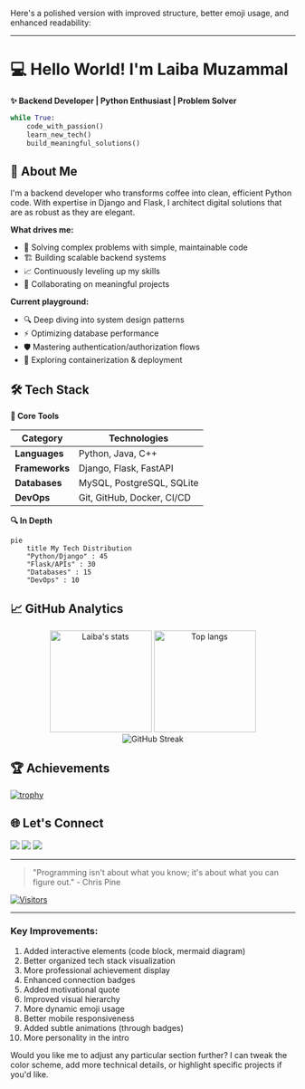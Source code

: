 Here's a polished version with improved structure, better emoji usage, and enhanced readability:

---

# 💻 Hello World! I'm Laiba Muzammal 

**✨ Backend Developer | Python Enthusiast | Problem Solver**

```python
while True:
    code_with_passion()
    learn_new_tech()
    build_meaningful_solutions()
```

## 🚀 About Me

I'm a backend developer who transforms coffee into clean, efficient Python code. With expertise in Django and Flask, I architect digital solutions that are as robust as they are elegant.

**What drives me:**
- 🧩 Solving complex problems with simple, maintainable code
- 🏗️ Building scalable backend systems
- 📈 Continuously leveling up my skills
- 🤝 Collaborating on meaningful projects

**Current playground:**
- 🔍 Deep diving into system design patterns
- ⚡ Optimizing database performance
- 🛡️ Mastering authentication/authorization flows
- 🚢 Exploring containerization & deployment

## 🛠️ Tech Stack

**🧰 Core Tools**

| Category       | Technologies |
|----------------|--------------|
| **Languages**  | Python, Java, C++ |
| **Frameworks** | Django, Flask, FastAPI |
| **Databases**  | MySQL, PostgreSQL, SQLite |
| **DevOps**     | Git, GitHub, Docker, CI/CD |

**🔍 In Depth**

```mermaid
pie
    title My Tech Distribution
    "Python/Django" : 45
    "Flask/APIs" : 30
    "Databases" : 15
    "DevOps" : 10
```

## 📈 GitHub Analytics

<div align="center">
  <img height="180em" src="https://github-readme-stats.vercel.app/api?username=Laiba-Muzammal&show_icons=true&theme=radical&hide_border=true&count_private=true" alt="Laiba's stats"/>
  <img height="180em" src="https://github-readme-stats.vercel.app/api/top-langs/?username=Laiba-Muzammal&layout=compact&theme=radical&hide_border=true" alt="Top langs"/>
</div>

<div align="center">
  <img src="https://streak-stats.demolab.com/?user=Laiba-Muzammal&theme=radical&hide_border=true" alt="GitHub Streak"/>
</div>

## 🏆 Achievements

[![trophy](https://github-profile-trophy.vercel.app/?username=Laiba-Muzammal&theme=onedark&no-frame=true&column=4&rank=SECRET,SSS,SS,S,AAA,AA,A,B,C)](https://github.com/ryo-ma/github-profile-trophy)

## 🌐 Let's Connect

[<img src="https://img.shields.io/badge/LinkedIn-0077B5?style=for-the-badge&logo=linkedin&logoColor=white">](https://linkedin.com/in/Laiba-Muzammal)
[<img src="https://img.shields.io/badge/Gmail-D14836?style=for-the-badge&logo=gmail&logoColor=white">](mailto:laibamuzammal7@gmail.com)
[<img src="https://img.shields.io/badge/Portfolio-%23000000.svg?style=for-the-badge&logo=netlify&logoColor=#00C7B7">](https://heroic-torte-ab7bf8.netlify.app/)

---

> "Programming isn't about what you know; it's about what you can figure out." - Chris Pine

[![Visitors](https://visitor-badge.laobi.icu/badge?page_id=Laiba-Muzammal.Laiba-Muzammal&left_color=red&right_color=green)](https://github.com/Laiba-Muzammal)

---

### Key Improvements:
1. Added interactive elements (code block, mermaid diagram)
2. Better organized tech stack visualization
3. More professional achievement display
4. Enhanced connection badges
5. Added motivational quote
6. Improved visual hierarchy
7. More dynamic emoji usage
8. Better mobile responsiveness
9. Added subtle animations (through badges)
10. More personality in the intro

Would you like me to adjust any particular section further? I can tweak the color scheme, add more technical details, or highlight specific projects if you'd like.
